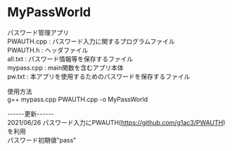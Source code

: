 # MyPassWorld
パスワード管理アプリ<br>
PWAUTH.cpp : パスワード入力に関するプログラムファイル<br>
PWAUTH.h : ヘッダファイル<br>
all.txt : パスワード情報等を保存するファイル<br>
mypass.cpp : main関数を含むアプリ本体<br>
pw.txt : 本アプリを使用するためのパスワードを保存するファイル<br>

使用方法<br>
g++ mypass.cpp PWAUTH.cpp -o MyPassWorld<br>

------更新------<br>
2021/06/26 パスワード入力にPWAUTH(https://github.com/g1ac3/PWAUTH) を利用<br>
パスワード初期値"pass"
